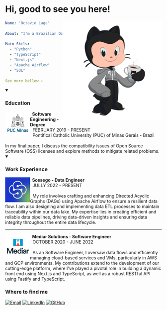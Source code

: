 # Hi, good to see you here!

<img align="right" alt="octocat" src="https://raw.githubusercontent.com/octaviolage/octaviolage/master/assets/img/octocat.png"  height="320" />

```yaml
Name: "Octavio Lage"

About: "I'm a Brazilian Data and Software Engineer passionate about continuously learning and taking on challenges, especially when it comes to games."

Main Skils:
  - "Python"
  - "TypeScript"
  - "Next.js"
  - "Apache Airflow"
  - "SQL"

See more bellow ⬇️
```

<details open>
  <summary><h3> Education </h3> </summary>
  <img align="left" alt="PUC Minas" src="https://raw.githubusercontent.com/octaviolage/octaviolage/master/assets/img/pucminas.jpeg" height="80px" />
  <b>&nbsp;&nbsp;Software Engineering - Degree</b><br/>
  &nbsp;&nbsp;FEBRUARY 2019 - PRESENT<br/>
  &nbsp;&nbsp;Pontifical Catholic University (PUC) of Minas Gerais - Brazil<br/>
  <br/>
  In my final paper, I discuss the compatibility issues of Open Source Software (OSS) licenses and explore methods to mitigate related problems.
</details>


<details open>
  <summary><h3> Work Experience </h3></summary>
    <img align="left" alt="Sossego" src="https://raw.githubusercontent.com/octaviolage/octaviolage/master/assets/img/sossego.jpeg" height="80px" />
  <b>&nbsp;&nbsp;Sossego - Data Engineer</b><br/>
  &nbsp;&nbsp;JULLY 2022 - PRESENT<br/>
  <br/>
  &nbsp;&nbsp;My role involves crafting and enhancing Directed Acyclic Graphs (DAGs) using Apache Airflow to ensure a resilient data flow. I am also designing and implementing data ETL processes to maintain traceability within our data lake. My expertise lies in creating efficient and reliable data pipelines, driving data-driven insights and ensuring data integrity throughout the entire data lifecycle.
  
  --------------------
  <img align="left" alt="Mediar Solutions" src="https://raw.githubusercontent.com/octaviolage/octaviolage/master/assets/img/mediar.jpeg" height="80px" />
  <b>&nbsp;&nbsp;Mediar Solutions - Software Engineer</b><br/>
  &nbsp;&nbsp;OCTOBER 2020 - JUNE 2022<br/>
  <br/>
  &nbsp;&nbsp;As an Software Engineer, I oversaw data flows and efficiently managing cloud-based services and VMs, particularly in AWS and GCP environments. My contributions extend to the development of our cutting-edge platform, where I've played a pivotal role in building a dynamic front end using Next.js and TypeScript, as well as a robust RESTful API using Fastify and TypeScript.
</details>


<h3> Where to find me </h3>

[![Email](https://img.shields.io/badge/-Email-FFF?logo=gmail&logoColor=red&)](mailto://me@octavio.dev)
[![LinkedIn](https://img.shields.io/badge/-LinkedIn-white?logo=LinkedIn&logoColor=blue&)](https://www.linkedin.com/in/octaviolage/)
[![GitHub](https://img.shields.io/badge/-GitHub-FFF?logo=github&logoColor=black&)](https://github.com/octaviolage)




